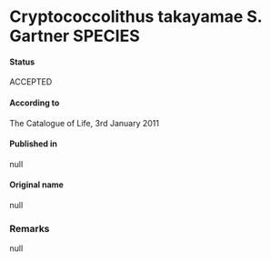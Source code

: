 Cryptococcolithus takayamae S. Gartner SPECIES
=======

#### Status
ACCEPTED

#### According to
The Catalogue of Life, 3rd January 2011

#### Published in
null

#### Original name
null

### Remarks
null